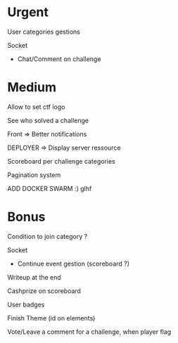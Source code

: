 # Urgent
  
User categories gestions

Socket
- Chat/Comment on challenge


# Medium

Allow to set ctf logo

See who solved a challenge

Front => Better notifications

DEPLOYER => Display server ressource

Scoreboard per challenge categories

Pagination system

ADD DOCKER SWARM :) glhf

# Bonus

Condition to join category ?

Socket
- Continue event gestion (scoreboard ?)

Writeup at the end

Cashprize on scoreboard

User badges

Finish Theme (id on elements)

Vote/Leave a comment for a challenge, when player flag

